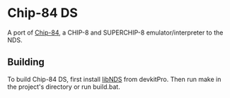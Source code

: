 # Chip-84 DS 
A port of [Chip-84](https://github.com/ckosmic/chip-84), a CHIP-8 and SUPERCHIP-8 emulator/interpreter to the NDS.

## Building
To build Chip-84 DS, first install [libNDS](https://devkitpro.org/wiki/Getting_Started) from devkitPro.  Then run make in the project's directory or run build.bat.
